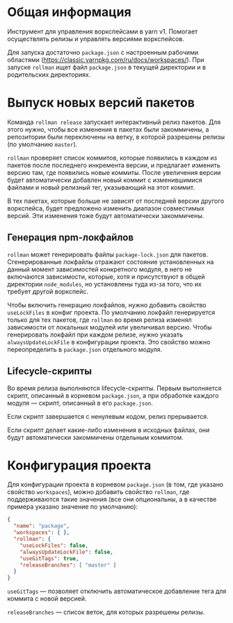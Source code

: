 # Общая информация

Инструмент для управления воркспейсами в yarn v1.
Помогает осуществлять релизы и управлять версиями воркспейсов.

Для запуска достаточно `package.json` с настроенным рабочими областями (https://classic.yarnpkg.com/ru/docs/workspaces/).
При запуске `rollman` ищет файл `package.json` в текущей директории и в родительских директориях.

# Выпуск новых версий пакетов

Команда `rollman release` запускает интерактивный релиз пакетов.
Для этого нужно, чтобы все изменения в пакетах были закоммичены, а репозитории были переключены на ветку, в которой разрешены релизы (по умолчанию `master`).

`rollman` проверяет список коммитов, которые появились в каждом из пакетов после последнего инкремента версии, и предлагает изменить версию там, где появились новые коммиты.
После увеличения версии будет автоматически добавлен новый коммит с изменившимися файлами и новый релизный тег, указывающий на этот коммит.

В тех пакетах, которые больше не зависят от последней версии другого воркспейса, будет предложено изменить диапазон совместимых версий.
Эти изменения тоже будут автоматически закоммичены.

## Генерация npm-локфайлов

`rollman` может генерировать файлы `package-lock.json` для пакетов.
Сгенерированные локфайлы отражают состояние установленных на данный момент зависимостей конкретного модуля, в него не включаются зависимости, которые, хотя и присутствуют в общей директории `node_modules`, но установлены туда из-за того, что их требует другой воркспейс.

Чтобы включить генерацию локфайлов, нужно добавить свойство `useLockFiles` в конфиг проекта.
По умолчанию локфайл генерируется только для тех пакетов, где `rollman` во время релиза изменял зависимости от локальных модулей или увеличивал версию.
Чтобы генерировать локфайл при каждом релизе, нужно указать `alwaysUpdateLockFile` в конфигурации проекта.
Это свойство можно переопределить в `package.json` отдельного модуля.

## Lifecycle-скрипты

Во время релиза выполняются lifecycle-скрипты.
Первым выполняется скрипт, описанный в корневом `package.json`, а при обработке каждого модуля — скрипт, описанный в его `package.json`.

Если скрипт завершается с ненулевым кодом, релиз прерывается.

Если скрипт делает какие-либо изменения в исходных файлах, они будут автоматически закоммичены отдельным коммитом.

# Конфигурация проекта

Для конфигурации проекта в корневом `package.json` (в том, где указано свойство `workspaces`), можно добавить свойство `rollman`, где поддерживаются такие значения (все они опциональны, а в качестве примера указано значение по умолчанию):

```json
{
  "name": "package",
  "workspaces": { },
  "rollman": {
    "useLockFiles": false,
    "alwaysUpdateLockFile": false,
    "useGitTags": true,
    "releaseBranches": [ "master" ]
  }
}
```

`useGitTags` — позволяет отключить автоматическое добавление тега для коммита с новой версией.

`releaseBranches` — список веток, для которых разрешены релизы.
